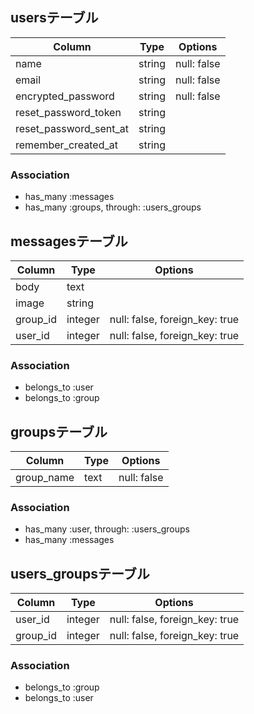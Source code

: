 ## usersテーブル

|Column|Type|Options|
|------|----|-------|
|name|string|null: false|
|email|string|null: false|
|encrypted_password|string|null: false|
|reset_password_token|string|
|reset_password_sent_at|string|
|remember_created_at|string|


### Association
- has_many :messages
- has_many :groups, through: :users_groups

## messagesテーブル

|Column|Type|Options|
|------|----|-------|
|body|text||
|image|string||
|group_id|integer|null: false, foreign_key: true|
|user_id|integer|null: false, foreign_key: true|

### Association
- belongs_to :user
- belongs_to :group

## groupsテーブル

|Column|Type|Options|
|------|----|-------|
|group_name|text|null: false|

### Association
- has_many :user, through: :users_groups
- has_many :messages

## users_groupsテーブル

|Column|Type|Options|
|------|----|-------|
|user_id|integer|null: false, foreign_key: true|
|group_id|integer|null: false, foreign_key: true|

### Association
- belongs_to :group
- belongs_to :user
